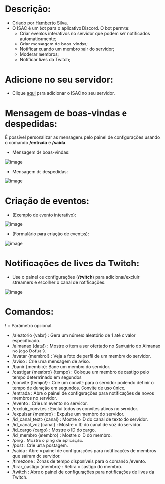 # Descrição:
* Criado por [Humberto Silva](https://github.com/hptsilva/).
* O ISAC é um bot para o aplicativo Discord. O bot permite:
  * Criar eventos interativos no servidor que podem ser notificados automaticamente;
  * Criar mensagem de boas-vindas;
  * Notificar quando um membro sair do servidor;
  * Moderar membros;
  * Notificar lives da Twitch;

# Adicione no seu servidor:

* Clique [aqui](https://discord.com/oauth2/authorize?client_id=1136689149601124383&permissions=8&integration_type=0&scope=bot) para adicionar o ISAC no seu servidor.

# Mensagem de boas-vindas e despedidas:

É possível personalizar as mensagens pelo painel de configurações usando o comando **/entrada** e **/saida**.

* Mensagem de boas-vindas:

![image](https://github.com/user-attachments/assets/b4271b24-a4bb-4ae0-800a-e6438aa2008e)

* Mensagem de despedidas:

![image](https://github.com/user-attachments/assets/9f324c26-791a-4164-a9ed-80b739cbaf09)

# Criação de eventos:

* (Exemplo de evento interativo):

![image](https://github.com/user-attachments/assets/562e6fed-0456-46da-8b27-2d29449aa11b)

* (Formulário para criação de eventos):

![image](https://github.com/user-attachments/assets/2b130c89-4ea8-42c0-9350-d6726dd167d2)

# Notificações de lives da Twitch:

* Use o painel de configurações (**/twitch**) para adicionar/excluir streamers e escolher o canal de notificações.
  
![image](https://github.com/user-attachments/assets/f7f8f74b-a06b-4bb6-b163-2353e4eb84e3)

# Comandos:

! = Parâmetro opcional.

>>>
* /aleatorio {valor} : Gera um número aleatório de 1 até o valor especificado.
* /almanax {data!} : Mostre o item a ser ofertado no Santuário do Almanax no jogo Dofus 3.
* /avatar {membro!} : Veja a foto de perfil de um membro do servidor.
* /aviso : Crie uma mensagem de aviso.
* /banir {membro}: Bane um membro do servidor.
* /castigar {membro} {tempo} : Coloque um membro de castigo pelo tempo determinado em segundos.
* /convite {tempo!} : Crie um convite para o servidor podendo definir o tempo de duração em segundos. Convite de uso único.
* /entrada : Abre o painel de configurações para notificações de novos membros no servidor.
* /evento : Crie um evento no servidor.
* /excluir_convites : Exclui todos os convites ativos no servidor.
* /expulsar {membro} : Expulse um membro do servidor.
* /id_canal_texto {canal} : Mostre o ID do canal de texto do servidor.
* /id_canal_voz {canal} : Mostre o ID do canal de voz do servidor.
* /id_cargo {cargo} : Mostre o ID do cargo.
* /id_membro {membro} : Mostre o ID do membro.
* /ping : Mostre o ping da aplicação.
* /post : Crie uma postagem.
* /saida : Abre o painel de configurações para notificações de membros que saíram do servidor.
* /timezone : Zonas de tempo disponíveis para o comando /evento.
* /tirar_castigo {membro} : Retira o castigo do membro.
* /twitch : Abre o painel de configurações para notificações de lives da Twitch.

